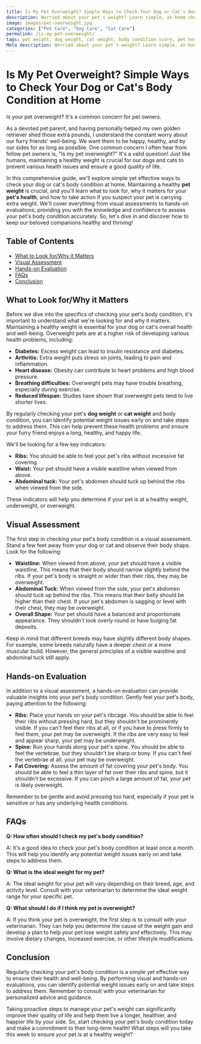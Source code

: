 ```yaml
---
title: Is My Pet Overweight? Simple Ways to Check Your Dog or Cat's Body Condition at Home
description: Worried about your pet's weight? Learn simple, at-home checks to assess your dog or cat's body condition and ensure they live a long, healthy, and happy life.
image: images/pet-overweight.jpg
categories: ["Pet Care", "Dog Care", "Cat Care"]
permalink: /is-my-pet-overweight/
tags: pet weight, dog weight, cat weight, body condition score, pet health, dog health, cat health
Meta description: Worried about your pet's weight? Learn simple, at-home checks to assess your dog or cat's body condition and ensure they live a long, healthy, and happy life. #pethealth #doghealth #cathealth
---
```


# Is My Pet Overweight? Simple Ways to Check Your Dog or Cat's Body Condition at Home
Is your pet overweight? It's a common concern for pet owners.



As a devoted pet parent, and having personally helped my own golden retriever shed those extra pounds, I understand the constant worry about our furry friends' well-being. We want them to be happy, healthy, and by our sides for as long as possible. One common concern I often hear from fellow pet owners is, "Is my pet overweight?" It's a valid question! Just like humans, maintaining a healthy weight is crucial for our dogs and cats to prevent various health issues and ensure a good quality of life.

In this comprehensive guide, we'll explore simple yet effective ways to check your dog or cat's body condition at home. Maintaining a healthy **pet weight** is crucial, and you'll learn what to look for, why it matters for your **pet's health**, and how to take action if you suspect your pet is carrying extra weight. We'll cover everything from visual assessments to hands-on evaluations, providing you with the knowledge and confidence to assess your pet's body condition accurately. So, let's dive in and discover how to keep our beloved companions healthy and thriving!

## Table of Contents
*   [What to Look for/Why it Matters](#what-to-look-for-why-it-matters)
*   [Visual Assessment](#visual-assessment)
*   [Hands-on Evaluation](#hands-on-evaluation)
*   [FAQs](#faqs)
*   [Conclusion](#conclusion)

## What to Look for/Why it Matters <a name="what-to-look-for-why-it-matters"></a>

Before we dive into the specifics of checking your pet's body condition, it's important to understand what we're looking for and why it matters. Maintaining a healthy weight is essential for your dog or cat's overall health and well-being. Overweight pets are at a higher risk of developing various health problems, including:

*   **Diabetes:** Excess weight can lead to insulin resistance and diabetes.
*   **Arthritis:** Extra weight puts stress on joints, leading to pain and inflammation.
*   **Heart disease:** Obesity can contribute to heart problems and high blood pressure.
*   **Breathing difficulties:** Overweight pets may have trouble breathing, especially during exercise.
*   **Reduced lifespan:** Studies have shown that overweight pets tend to live shorter lives.

By regularly checking your pet's **dog weight** or **cat weight** and body condition, you can identify potential weight issues early on and take steps to address them. This can help prevent these health problems and ensure your furry friend enjoys a long, healthy, and happy life.

We'll be looking for a few key indicators:

*   **Ribs:** You should be able to feel your pet's ribs without excessive fat covering.
*   **Waist:** Your pet should have a visible waistline when viewed from above.
*   **Abdominal tuck:** Your pet's abdomen should tuck up behind the ribs when viewed from the side.

These indicators will help you determine if your pet is at a healthy weight, underweight, or overweight.

## Visual Assessment <a name="visual-assessment"></a>

The first step in checking your pet's body condition is a visual assessment. Stand a few feet away from your dog or cat and observe their body shape. Look for the following:

*   **Waistline:** When viewed from above, your pet should have a visible waistline. This means that their body should narrow slightly behind the ribs. If your pet's body is straight or wider than their ribs, they may be overweight.
*   **Abdominal Tuck:** When viewed from the side, your pet's abdomen should tuck up behind the ribs. This means that their belly should be higher than their chest. If your pet's abdomen is sagging or level with their chest, they may be overweight.
*   **Overall Shape:** Your pet should have a balanced and proportionate appearance. They shouldn't look overly round or have bulging fat deposits.

Keep in mind that different breeds may have slightly different body shapes. For example, some breeds naturally have a deeper chest or a more muscular build. However, the general principles of a visible waistline and abdominal tuck still apply.


## Hands-on Evaluation <a name="hands-on-evaluation"></a>

In addition to a visual assessment, a hands-on evaluation can provide valuable insights into your pet's body condition. Gently feel your pet's body, paying attention to the following:

*   **Ribs:** Place your hands on your pet's ribcage. You should be able to feel their ribs without pressing hard, but they shouldn't be prominently visible. If you can't feel their ribs at all, or if you have to press firmly to feel them, your pet may be overweight. If the ribs are very easy to feel and appear sharp, your pet may be underweight.
*   **Spine:** Run your hands along your pet's spine. You should be able to feel the vertebrae, but they shouldn't be sharp or bony. If you can't feel the vertebrae at all, your pet may be overweight.
*   **Fat Covering:** Assess the amount of fat covering your pet's body. You should be able to feel a thin layer of fat over their ribs and spine, but it shouldn't be excessive. If you can pinch a large amount of fat, your pet is likely overweight.

Remember to be gentle and avoid pressing too hard, especially if your pet is sensitive or has any underlying health conditions.


## FAQs <a name="faqs"></a>

**Q: How often should I check my pet's body condition?**

A: It's a good idea to check your pet's body condition at least once a month. This will help you identify any potential weight issues early on and take steps to address them.

**Q: What is the ideal weight for my pet?**

A: The ideal weight for your pet will vary depending on their breed, age, and activity level. Consult with your veterinarian to determine the ideal weight range for your specific pet.

**Q: What should I do if I think my pet is overweight?**

A: If you think your pet is overweight, the first step is to consult with your veterinarian. They can help you determine the cause of the weight gain and develop a plan to help your pet lose weight safely and effectively. This may involve dietary changes, increased exercise, or other lifestyle modifications.


## Conclusion <a name="conclusion"></a>

Regularly checking your pet's body condition is a simple yet effective way to ensure their health and well-being. By performing visual and hands-on evaluations, you can identify potential weight issues early on and take steps to address them. Remember to consult with your veterinarian for personalized advice and guidance.

Taking proactive steps to manage your pet's weight can significantly improve their quality of life and help them live a longer, healthier, and happier life by your side. So, start checking your pet's body condition today and make a commitment to their long-term health! What steps will you take this week to ensure your pet is at a healthy weight?
